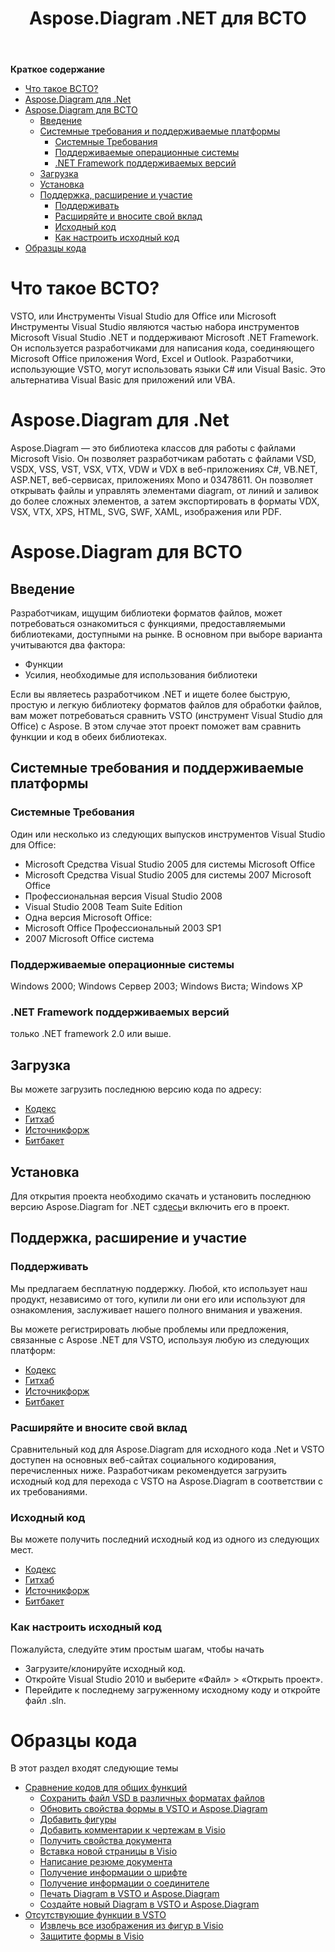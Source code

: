 ﻿---
title: Aspose.Diagram .NET для ВСТО
type: docs
weight: 10
url: /ru/net/aspose-diagram-net-for-vsto/
---
**Краткое содержание**

- [Что такое ВСТО?](#Aspose.Diagram.NETforVSTO-WhatisVSTO?)
- [Aspose.Diagram для .Net](#Aspose.Diagram.NETforVSTO-Aspose.Diagramfor.Net)
- [Aspose.Diagram для ВСТО](#Aspose.Diagram.NETforVSTO-Aspose.DiagramforVSTO) 
  - [Введение](#Aspose.Diagram.NETforVSTO-Introduction)
  - [Системные требования и поддерживаемые платформы](#Aspose.Diagram.NETforVSTO-SystemRequirementsandSupportedPlatforms) 
    - [Системные Требования](#Aspose.Diagram.NETforVSTO-SystemRequirements)
    - [Поддерживаемые операционные системы](#Aspose.Diagram.NETforVSTO-SupportedOperatingSystems)
    - [.NET Framework поддерживаемых версий](#Aspose.Diagram.NETforVSTO-.NETFrameworkversionssupported)
  - [Загрузка](#Aspose.Diagram.NETforVSTO-Downloading)
  - [Установка](#Aspose.Diagram.NETforVSTO-Installing)
  - [Поддержка, расширение и участие](#Aspose.Diagram.NETforVSTO-Support,ExtendandContribute) 
    - [Поддерживать](#Aspose.Diagram.NETforVSTO-Support)
    - [Расширяйте и вносите свой вклад](#Aspose.Diagram.NETforVSTO-ExtendandContribute)
    - [Исходный код](#Aspose.Diagram.NETforVSTO-SourceCode)
    - [Как настроить исходный код](#Aspose.Diagram.NETforVSTO-Howtoconfigurethesourcecode)
- [Образцы кода](#Aspose.Diagram.NETforVSTO-SampleCodeExamples)
# **Что такое ВСТО?**
VSTO, или Инструменты Visual Studio для Office или Microsoft Инструменты Visual Studio являются частью набора инструментов Microsoft Visual Studio .NET и поддерживают Microsoft .NET Framework. Он используется разработчиками для написания кода, соединяющего Microsoft Office приложения Word, Excel и Outlook. Разработчики, использующие VSTO, могут использовать языки C# или Visual Basic. Это альтернатива Visual Basic для приложений или VBA.
# **Aspose.Diagram для .Net**
Aspose.Diagram — это библиотека классов для работы с файлами Microsoft Visio. Он позволяет разработчикам работать с файлами VSD, VSDX, VSS, VST, VSX, VTX, VDW и VDX в веб-приложениях C#, VB.NET, ASP.NET, веб-сервисах, приложениях Mono и 03478611. Он позволяет открывать файлы и управлять элементами diagram, от линий и заливок до более сложных элементов, а затем экспортировать в форматы VDX, VSX, VTX, XPS, HTML, SVG, SWF, XAML, изображения или PDF.
# **Aspose.Diagram для ВСТО**
## **Введение**
Разработчикам, ищущим библиотеки форматов файлов, может потребоваться ознакомиться с функциями, предоставляемыми библиотеками, доступными на рынке. В основном при выборе варианта учитываются два фактора:

- Функции
- Усилия, необходимые для использования библиотеки

Если вы являетесь разработчиком .NET и ищете более быструю, простую и легкую библиотеку форматов файлов для обработки файлов, вам может потребоваться сравнить VSTO (инструмент Visual Studio для Office) с Aspose. В этом случае этот проект поможет вам сравнить функции и код в обеих библиотеках.
## **Системные требования и поддерживаемые платформы**
### **Системные Требования**
Один или несколько из следующих выпусков инструментов Visual Studio для Office:

- Microsoft Средства Visual Studio 2005 для системы Microsoft Office
- Microsoft Средства Visual Studio 2005 для системы 2007 Microsoft Office
- Профессиональная версия Visual Studio 2008
- Visual Studio 2008 Team Suite Edition
- Одна версия Microsoft Office:
- Microsoft Office Профессиональный 2003 SP1
- 2007 Microsoft Office система
### **Поддерживаемые операционные системы**
Windows 2000; Windows Сервер 2003; Windows Виста; Windows XP
### **.NET Framework поддерживаемых версий**
только .NET framework 2.0 или выше.
## **Загрузка**
Вы можете загрузить последнюю версию кода по адресу:

- [Кодекс](http://goo.gl/spbIUb)
- [Гитхаб](http://goo.gl/vaB1lL)
- [Источникфорж](http://goo.gl/F4oLnp)
- [Битбакет](http://goo.gl/BzCiz1)
## **Установка**
 Для открытия проекта необходимо скачать и установить последнюю версию Aspose.Diagram for .NET с[здесь](http://www.aspose.com/.net/diagram-component.aspx)и включить его в проект.
## **Поддержка, расширение и участие**
### **Поддерживать**
Мы предлагаем бесплатную поддержку. Любой, кто использует наш продукт, независимо от того, купили ли они его или используют для ознакомления, заслуживает нашего полного внимания и уважения.

Вы можете регистрировать любые проблемы или предложения, связанные с Aspose .NET для VSTO, используя любую из следующих платформ:

- [Кодекс](http://goo.gl/U54yWo)
- [Гитхаб](http://goo.gl/tDjFqA)
- [Источникфорж](http://goo.gl/9CgWQu)
- [Битбакет](http://goo.gl/q7tEu9)
### **Расширяйте и вносите свой вклад**
Сравнительный код для Aspose.Diagram для исходного кода .Net и VSTO доступен на основных веб-сайтах социального кодирования, перечисленных ниже. Разработчикам рекомендуется загрузить исходный код для перехода с VSTO на Aspose.Diagram в соответствии с их требованиями.
### **Исходный код**
Вы можете получить последний исходный код из одного из следующих мест.

- [Кодекс](https://goo.gl/FuhcdD)
- [Гитхаб](https://goo.gl/JA8x5M)
- [Источникфорж](https://goo.gl/XbE5rO)
- [Битбакет](https://goo.gl/XBqAzx)
### **Как настроить исходный код**
Пожалуйста, следуйте этим простым шагам, чтобы начать

- Загрузите/клонируйте исходный код.
- Откройте Visual Studio 2010 и выберите «Файл» > «Открыть проект».
- Перейдите к последнему загруженному исходному коду и откройте файл .sln.
# **Образцы кода**
В этот раздел входят следующие темы

- [Сравнение кодов для общих функций](/diagram/ru/net/code-comparison-for-common-features/)
  - [Сохранить файл VSD в различных форматах файлов](/diagram/ru/net/save-vsd-file-to-different-file-formats/)
  - [Обновить свойства формы в VSTO и Aspose.Diagram](/diagram/ru/net/update-shape-properties-in-vsto-and-aspose-diagram/)
  - [Добавить фигуры](/diagram/ru/net/add-shapes/)
  - [Добавить комментарии к чертежам в Visio](/diagram/ru/net/add-comments-to-drawings-in-visio/)
  - [Получить свойства документа](/diagram/ru/net/get-document-properties/)
  - [Вставка новой страницы в Visio](/diagram/ru/net/inserting-a-new-page-in-visio/)
  - [Написание резюме документа](/diagram/ru/net/writing-document-summary/)
  - [Получение информации о шрифте](/diagram/ru/net/retrieving-font-information/)
  - [Получение информации о соединителе](/diagram/ru/net/retrieving-connector-information/)
  - [Печать Diagram в VSTO и Aspose.Diagram](/diagram/ru/net/printing-a-diagram-in-vsto-and-aspose-diagram/)
  - [Создайте новый Diagram в VSTO и Aspose.Diagram](/diagram/ru/net/create-a-new-diagram-in-vsto-and-aspose-diagram/)
- [Отсутствующие функции в VSTO](/diagram/ru/net/missing-features-in-vsto/)
  - [Извлечь все изображения из фигур в Visio](/diagram/ru/net/extract-all-images-from-shapes-in-visio/)
  - [Защитите формы в Visio](/diagram/ru/net/protect-shapes-in-visio/)
